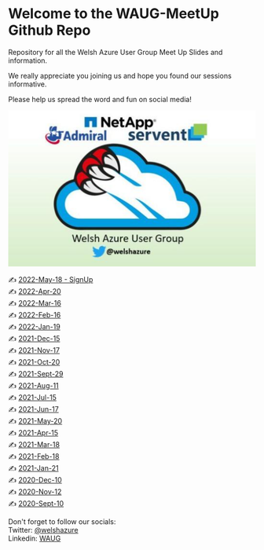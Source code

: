# Welcome to the WAUG-MeetUp Github Repo

Repository for all the Welsh Azure User Group Meet Up Slides and information.

We really appreciate you joining us and hope you found our sessions informative.

Please help us spread the word and fun on social media!

![Logo](logo.PNG)

✍️ [2022-May-18 - SignUp](https://www.meetup.com/MSFT-Stack/events/285390771/) </br>
✍️ [2022-Apr-20](2022-Apr-20/README.md) </br>
✍️ [2022-Mar-16](2022-Mar-16/README.md) </br>
✍️ [2022-Feb-16](2022-Feb-16/README.md) </br>
✍️ [2022-Jan-19](2022-Jan-19/README.md) </br>
✍️ [2021-Dec-15](2021-Dec-15/README.md) </br>
✍️ [2021-Nov-17](2021-Nov-17/README.md) </br>
✍️ [2021-Oct-20](2021-Oct-29/README.md) </br>
✍️ [2021-Sept-29](2021-Sept-29/README.md) </br>
✍️ [2021-Aug-11](2021-Aug-11/README.md) </br>
✍️ [2021-Jul-15](2021-Jul-15/README.md) </br>
✍️ [2021-Jun-17](2021-Jun-17/README.md) </br>
✍️ [2021-May-20](2021-May-20/README.md)</br>
✍️ [2021-Apr-15](2021-Apr-15/README.md)</br>
✍️ [2021-Mar-18](2021-Mar-18/README.md)</br>
✍️ [2021-Feb-18](2021-Feb-18/README.md)</br>
✍️ [2021-Jan-21](2021-Jan-21/README.md)</br>
✍️ [2020-Dec-10](2020-Dec-10/README.md)</br>
✍️ [2020-Nov-12](2020-Nov-12/README.md)</br>
✍️ [2020-Sept-10](2020-Sept-10/README.md) </br>

Don't forget to follow our socials: </br>
Twitter: [@welshazure](http://www.twitter.com/welshazure) </br>
Linkedin: [WAUG](https://www.linkedin.com/groups/13866357/)
